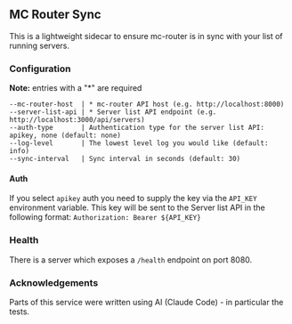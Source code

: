 ## MC Router Sync

This is a lightweight sidecar to ensure mc-router is in sync with your list of running servers.

### Configuration

**Note:** entries with a "\*" are required

```
--mc-router-host  | * mc-router API host (e.g. http://localhost:8000)
--server-list-api | * Server list API endpoint (e.g. http://localhost:3000/api/servers)
--auth-type       | Authentication type for the server list API: apikey, none (default: none)
--log-level       | The lowest level log you would like (default: info)
--sync-interval   | Sync interval in seconds (default: 30)
```

#### Auth

If you select `apikey` auth you need to supply the key via the `API_KEY` environment variable. This key will be sent to the Server list API in the following format: `Authorization: Bearer ${API_KEY}`

### Health

There is a server which exposes a `/health` endpoint on port 8080.

### Acknowledgements

Parts of this service were written using AI (Claude Code) - in particular the tests.
